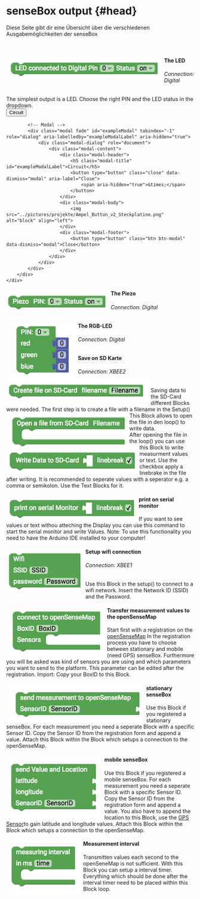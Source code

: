 # senseBox output {#head}

<div class="description">Diese Seite gibt dir eine Übersicht über die verschiedenen Ausgabemöglichkeiten der senseBox
</div>
<div class="line">
    <br>
    <br>
</div>



<div class="container">
    <div class="row">
        <div class="col-md">
            <img src="../pictures/blocks/output/output-0.png" alt="block" align="left">
        </div>
        <div class="col-md">
            <h4>The LED</h4>
            <h6>Connection: Digital</h6>
            The simplest output is a LED. Choose the right PIN and the LED status in the dropdown.
            <br>
            <!-- Button trigger modal -->
            <button type="button" class="btn-modal" data-toggle="modal" data-target="#exampleModal">
                Circuit
            </button>

            <!-- Modal -->
            <div class="modal fade" id="exampleModal" tabindex="-1" role="dialog" aria-labelledby="exampleModalLabel" aria-hidden="true">
                <div class="modal-dialog" role="document">
                    <div class="modal-content">
                        <div class="modal-header">
                            <h5 class="modal-title" id="exampleModalLabel">Circuit</h5>
                            <button type="button" class="close" data-dismiss="modal" aria-label="Close">
                                <span aria-hidden="true">&times;</span>
                            </button>
                        </div>
                        <div class="modal-body">
                            <img src="../pictures/projekte/Ampel_Button_v2_Steckplatine.png" alt="block" align="left">
                        </div>
                        <div class="modal-footer">
                            <button type="button" class="btn btn-modal" data-dismiss="modal">Close</button>
                        </div>
                    </div>
                </div>
            </div>
        </div>
    </div>
</div>

<div class="line"></div>

<div class="container">
    <div class="row">
        <div class="col-md">
            <img src="../pictures/blocks/output/output-1.png" alt="block" align="left">
        </div>
        <div class="col-md">
            <h4>The Piezo</h4>
            <h6>Connection: Digital</h6>
        </div>
    </div>
</div>

<div class="line"></div>

<div class="container">
    <div class="row">
        <div class="col-md">
            <img src="../pictures/blocks/output/output-2.png" alt="block" align="left">
        </div>
        <div class="col-md">
            <h4>The RGB-LED</h4>
            <h6>Connection: Digital</h6>
        </div>
    </div>
</div>

<div class="line"></div>



<div class="container">
    <div class="row">
        <div class="col-md">
            <img src="../pictures/blocks/output/output-3.png" alt="block" align="left">
        </div>
        <div class="col-md">
            <h4>Save on SD Karte</h4>
            <h6>Connection: XBEE2</h6>
            Saving data to the SD-Card different Blocks were needed. The first step is to create a file with a filename in the Setup()
        </div>
    </div>
    <div class="row">
        <div class="col-md">
            <img src="../pictures/blocks/output/output-4.png" alt="block" align="left">
        </div>
        <div class="col-md">
            This Block allows to open the file in den loop() to write data.
        </div>
    </div>
    <div class="row">
        <div class="col-md">
            <img src="../pictures/blocks/output/output-5.png" alt="block" align="left">
        </div>
        <div class="col-md">
            After opening the file in the loop() you can use this Block to write measurment values or text. Use the checkbox apply a linebrake in the file after writing. It is recommended to seperate values with a seperator e.g. a comma or semikolon. Use the Text Blocks for it.
        </div>
    </div>
</div>

<div class="line"></div>

<div class="container">
    <div class="row">
        <div class="col-md">
            <img src="../pictures/blocks/output/output-6.png" alt="block" align="left">
        </div>
        <div class="col-md">
            <h4>print on serial monitor</h4>
            If you want to see values or text withou atteching the Display you can use this command to start the serial monitor and write Values. Note: To use this functionality you need to have the Arduino IDE installed to your computer!
        </div>
    </div>
</div>

<div class="line"></div>

<div class="container">
    <div class="row">
        <div class="col-md">
            <img src="../pictures/blocks/output/output-7.png" alt="block" align="left">
        </div>
        <div class="col-md">
            <h4>Setup wifi connection</h4>
            <h6>Connection: XBEE1</h6>
            Use this Block in the setup() to connect to a wifi network. Insert the Network ID (SSID) and the Password.
        </div>
    </div>
</div>

<div class="line"></div>

<div class="container">
    <div class="row">
        <div class="col-md">
            <img src="../pictures/blocks/output/output-8.png" alt="block" align="left">
        </div>
        <div class="col-md">
            <h4>Transfer measurement values to the openSenseMap</h4>
            Start first with a registration on the           
            <a href="https://opensensemap.org/register">openSenseMap</a> In the registration process you have to choose between stationary and mobile (need GPS) senseBox. Furthermore you will be asked was kind of sensors you are using and which parameters you want to send to the platform. This parameter can be edited after the registration. Import: Copy your BoxID to this Block.
        </div>
    </div>
    <div class="row">
        <div class="col-md">
            <img src="../pictures/blocks/output/output-9.png" alt="block" align="left">
        </div>
        <div class="col-md">
            <h4>stationary senseBox</h4>
             Use this Block if you registered a stationary senseBox. For each measurement you need a seperate Block with a specific Sensor ID. Copy the Sensor ID from the registration form and append a value. Attach this Block within the Block which setups a connection to the openSenseMap.
        </div>
    </div>
    <div class="row">
        <div class="col-md">
            <img src="../pictures/blocks/output/output-10.png" alt="block" align="left">
        </div>
        <div class="col-md">
            <h4>mobile senseBox</h4>
            Use this Block if you registered a mobile senseBox. For each measurement you need a seperate Block with a specific Sensor ID. Copy the Sensor ID from the registration form and append a value. You also have to append the location to this Block, use the 
            <a href="../blocks/sensebox_sensoren.html">GPS Sensor</a>to gain latitude and longitude values. Attach this Block within the Block which setups a connection to the openSenseMap.
        </div>
    </div>
</div>

<div class="container">
    <div class="row">
        <div class="col-md">
            <img src="../pictures/blocks/output/output-11.png" alt="block" align="left">
        </div>
        <div class="col-md">
            <h4>Measurement interval</h4>
            Transmitten values each second to the openSeneMap is not sufficient. With this Block you can setup a interval timer. Everything which should be done after the interval timer need to be placed within this Block loop.
        </div>
    </div>
</div>

<div class="line"></div>